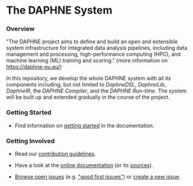 <!--
Copyright 2021 The DAPHNE Consortium

Licensed under the Apache License, Version 2.0 (the "License");
you may not use this file except in compliance with the License.
You may obtain a copy of the License at

    http://www.apache.org/licenses/LICENSE-2.0

Unless required by applicable law or agreed to in writing, software
distributed under the License is distributed on an "AS IS" BASIS,
WITHOUT WARRANTIES OR CONDITIONS OF ANY KIND, either express or implied.
See the License for the specific language governing permissions and
limitations under the License.
-->

# The DAPHNE System

### Overview

"The DAPHNE project aims to define and build an open and extensible system infrastructure for integrated data analysis pipelines, including data management and processing, high-performance computing (HPC), and machine learning (ML) training and scoring." (more information on https://daphne-eu.eu/)

In this repository, we develop the whole DAPHNE system with all its components including, but not limited to *DaphneDSL*, *DaphneLib*, *DaphneIR*, the *DAPHNE Compiler*, and the *DAPHNE Run-time*.
The system will be built up and extended gradually in the course of the project.

### Getting Started

- Find information on [getting started](/doc/GettingStarted.md) in the documentation.

### Getting Involved

- Read our [contribution guidelines](/CONTRIBUTING.md).

- Have a look at the [online documentation](https://daphne-eu.github.io/daphne/) (or its [sources](/doc)).

- [Browse open issues](https://github.com/daphne-eu/daphne/issues) (e.g. ["good first issues"](https://github.com/daphne-eu/daphne/issues?q=is%3Aissue+is%3Aopen+label%3A%22good+first+issue%22)) or [create a new issue](https://github.com/daphne-eu/daphne/issues/new).
